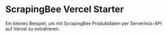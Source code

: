 # ScrapingBee Vercel Starter

Ein kleines Beispiel, um mit ScrapingBee Produktdaten per Serverless-API auf Vercel zu extrahieren.